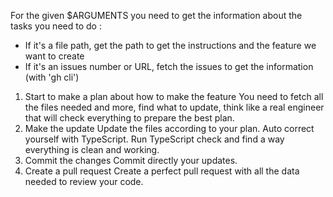 For the given $ARGUMENTS you need to get the information about the tasks you need to do :

- If it's a file path, get the path to get the instructions and the feature we want to create
- If it's an issues number or URL, fetch the issues to get the information (with 'gh cli')

1. Start to make a plan about how to make the feature
   You need to fetch all the files needed and more, find what to update, think like a real engineer that will check everything to prepare the best plan.
2. Make the update
   Update the files according to your plan.
   Auto correct yourself with TypeScript. Run TypeScript check and find a way everything is clean and working.
3. Commit the changes
   Commit directly your updates.
4. Create a pull request
   Create a perfect pull request with all the data needed to review your code.
